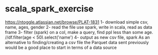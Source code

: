 # scala_spark_exercise
https://ntoggle.atlassian.net/browse/PLAT-1831
1- download simple csv, name, ages, gender
2- read the file use spark, write in scala, read as data frame
3- filter (spark) on a col, make a query, find ppl less than some age. //df.filter(age < 50).select('name')
4- output as new csv file, spark
As an alternative to finding/creating a csv file the Parquet data sent previously would be a good place to start in terms of a data source
